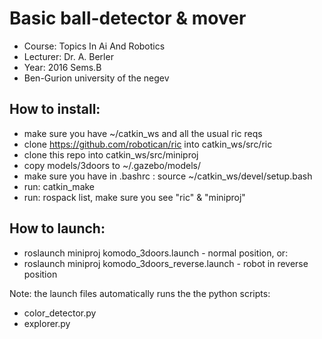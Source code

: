 # Basic ball-detector & mover 
* Course: Topics In Ai And Robotics
* Lecturer: Dr. A. Berler
* Year: 2016 Sems.B
* Ben-Gurion university of the negev

## How to install:
* make sure you have ~/catkin_ws and all the usual ric reqs
* clone https://github.com/robotican/ric into catkin_ws/src/ric
* clone this repo into catkin_ws/src/miniproj
* copy models/3doors to ~/.gazebo/models/
* make sure you have in .bashrc : source ~/catkin_ws/devel/setup.bash
* run: catkin_make 
* run: rospack list, make sure you see "ric" & "miniproj"

## How to launch:
* roslaunch miniproj komodo_3doors.launch - normal position, or:
* roslaunch miniproj komodo_3doors_reverse.launch - robot in reverse position

Note: the launch files automatically runs the the python scripts:
* color_detector.py
* explorer.py
